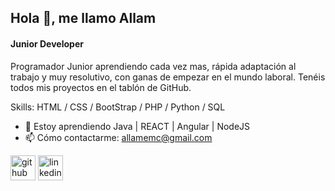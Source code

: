 ## Hola 👋, me llamo Allam
#### Junior Developer

Programador Junior aprendiendo cada vez mas, rápida adaptación al trabajo y muy resolutivo, con ganas de empezar en el mundo laboral. Tenéis todos mis proyectos en el tablón de GitHub.

Skills: HTML / CSS / BootStrap / PHP / Python / SQL

- 🌱 Estoy aprendiendo Java | REACT | Angular | NodeJS 
- 📫 Cómo contactarme: allamemc@gmail.com 


[<img src='https://cdn.jsdelivr.net/npm/simple-icons@3.0.1/icons/github.svg' alt='github' height='40'>](https://github.com/https://github.com/allamemc)  [<img src='https://cdn.jsdelivr.net/npm/simple-icons@3.0.1/icons/linkedin.svg' alt='linkedin' height='40'>](https://www.linkedin.com/in/allam-miranda-carrasco-368429256)  



